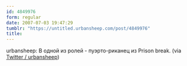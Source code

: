 ```yaml
---
id: 4849976
form: regular
date: 2007-07-03 19:47:29
tumblr: "https://untitled.urbansheep.com/post/4849976"
title:
---
```


<p>urbansheep: В одной из ролей - пуэрто-риканец из Prison break. (via <a href="http://twitter.com/urbansheep/statuses/132634412">Twitter / urbansheep</a>)</p>

